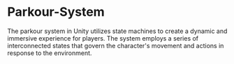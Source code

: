 # Parkour-System
The parkour system in Unity utilizes state machines to create a dynamic and immersive experience for players. The system employs a series of interconnected states that govern the character's movement and actions in response to the environment.
